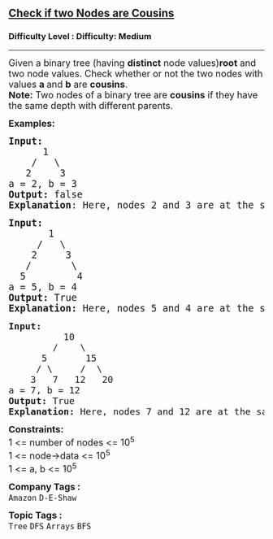 <h2><a href="https://www.geeksforgeeks.org/problems/check-if-two-nodes-are-cousins/1?page=4&sortBy=latest">Check if two Nodes are Cousins</a></h2><h3>Difficulty Level : Difficulty: Medium</h3><hr><div class="problems_problem_content__Xm_eO"><p><span style="font-size: 18px;">Given a binary tree (having <strong>distinct</strong> node values)<strong>root</strong> and two node values. Check whether <span style="box-sizing: border-box; margin: 0px; padding: 0px;">or not the two nodes with values <strong>a </strong>and <strong>b</strong> are&nbsp;<strong>cousins</strong></span>.<br></span><span style="font-size: 18px;"><strong>Note:</strong> Two nodes of a binary tree are&nbsp;<strong>cousins</strong> if they have the same depth with different parents</span><span style="font-size: 18px;">.</span></p>
<p><span style="font-size: 18px;"><strong>Examples:</strong></span></p>
<pre><span style="font-size: 14pt;"><strong>Input:
&nbsp;     </strong>1
&nbsp;   /   \
<strong>   </strong>2     3
a = 2, b = 3<strong>
Output: </strong>false<br><strong>Explanation</strong>: Here, nodes 2 and 3 are at the same level but have same parent nodes.</span></pre>
<pre><span style="font-size: 18px;"><span style="font-size: 14pt;"><strong>Input:
</strong>&nbsp; &nbsp; &nbsp; &nbsp;1
&nbsp; &nbsp; &nbsp;/&nbsp;  \&nbsp;
&nbsp;  &nbsp;2&nbsp; &nbsp;  3
&nbsp;  /&nbsp; &nbsp; &nbsp;&nbsp;&nbsp;\
<strong>  </strong>5&nbsp; &nbsp; &nbsp; &nbsp;&nbsp;&nbsp;4<strong>&nbsp;
</strong>a = 5, b = 4<strong>
Output: </strong>True<strong>
Explanation: </strong></span><span style="font-size: 18px;"><span style="font-size: 14pt;">Here, nodes 5 and 4 are at the same level and have different parent nodes. Hence, they both are cousins. </span><br></span></span></pre>
<pre><span style="font-size: 18px;"><span style="font-size: 18px;"><strong style="font-size: 18px;">Input:
</strong><span style="font-size: 18px;">&nbsp; &nbsp; &nbsp;     10
        /    \
      5       15
     / \     /  \
    3   7   12   20</span>
<span style="font-size: 18px;">a = 7, b = 12</span><strong style="font-size: 18px;">
Output: </strong><span style="font-size: 18px;">True</span><strong style="font-size: 18px;">
Explanation: </strong><span style="font-size: 18px;">Here, nodes 7 and 12 are at the same level and have different parent nodes. Hence, they both are cousins. </span></span></span></pre>
<p><span style="font-size: 18px;"><strong>Constraints:</strong><br>1 &lt;= number of nodes &lt;= 10<sup>5<br></sup></span><span style="font-size: 18px;">1 &lt;= node-&gt;data &lt;= 10<sup>5<br></sup>1 &lt;= a, b &lt;= 10<sup>5</sup><sup><br></sup></span></p></div><p><span style=font-size:18px><strong>Company Tags : </strong><br><code>Amazon</code>&nbsp;<code>D-E-Shaw</code>&nbsp;<br><p><span style=font-size:18px><strong>Topic Tags : </strong><br><code>Tree</code>&nbsp;<code>DFS</code>&nbsp;<code>Arrays</code>&nbsp;<code>BFS</code>&nbsp;